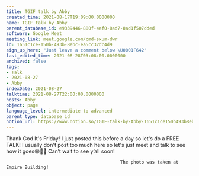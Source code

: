 ```yaml
---
title: TGIF talk by Abby
created_time: 2021-08-17T19:09:00.0000000
name: TGIF talk by Abby
parent_database_id: e9339446-880f-4ef0-8ad7-8ad1f507dded
software: Google Meet
meeting_link: meet.google.com/cmd-sxum-dwr
id: 1651c1ce-150b-493b-8ebc-ea5cc32dc4d9
sign_up_here: "Just leave a comment below \U0001F642"
last_edited_time: 2021-08-28T03:08:00.0000000
archived: false
tags:
- Talk
- 2021-08-27
- Abby
indexDate: 2021-08-27
talktime: 2021-08-27T22:00:00.0000000
hosts: Abby
object: page
language_level: intermediate to advanced
parent_type: database_id
notion_url: https://www.notion.so/TGIF-talk-by-Abby-1651c1ce150b493b8ebcea5cc32dc4d9
---
```




Thank God It's Friday! I just posted this before a day so let's do a FREE TALK!
I usually don't post too much here so let's just meet and talk to see how it goes😆👍🏻
Can’t wait to see y’all soon!



                                               The photo was taken at Empire Building!











